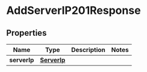 

# AddServerIP201Response


## Properties

| Name | Type | Description | Notes |
|------------ | ------------- | ------------- | -------------|
|**serverIp** | [**ServerIp**](ServerIp.md) |  |  |



